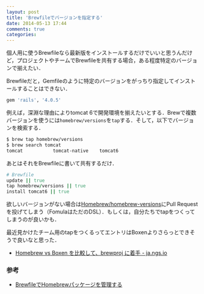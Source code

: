 ```yaml
---
layout: post
title: 'Brewfileでバージョンを指定する'
date: 2014-05-13 17:44
comments: true
categories: 
---
```


個人用に使うBrewfileなら最新版をインストールするだけでいいと思うんだけど，プロジェクトやチームでBrewfileを共有する場合，ある程度特定のバージョンで揃えたい．

Brewfileだと，Gemfileのように特定のバージョンをがっちり指定してインストールすることはできない．

```ruby
gem 'rails', '4.0.5'
```

例えば，深淵な理由によりtomcat 6で開発環境を揃えたいとする．Brewで複数バージョンを使うには`homebrew/versions`を`tap`する．そして，以下でバージョンを検索する．

```bash
$ brew tap homebrew/versions
$ brew search tomcat
tomcat           tomcat-native    tomcat6
```

あとはそれをBrewfileに書いて共有するだけ．

```ruby
# Brewfile
update || true
tap homebrew/versions || true
install tomcat6 || true
```

欲しいバージョンがない場合は[Homebrew/homebrew-versions](https://github.com/Homebrew/homebrew-versions)にPull Requestを投げてしまう（FomulaはただのDSL）．もしくは，自分たちでtapをつくってしまうのが良いかも．

最近見かけたチーム用のtapをつくるってエントリはBoxenよりさらっとできそうで良いなと思った．

- [Homebrew vs Boxen を比較して、brewproj に着手 - ja.ngs.io](http://ja.ngs.io/2014/05/08/homebrew-boxen/)

### 参考

- [BrewfileでHomebrewパッケージを管理する](http://deeeet.com/writing/2013/12/23/brewfile/)
